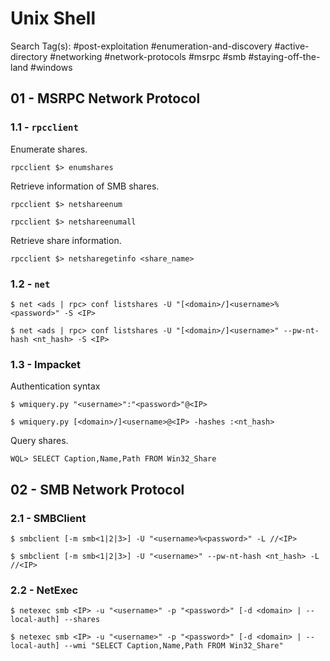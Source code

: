 # Unix Shell

Search Tag(s): #post-exploitation #enumeration-and-discovery #active-directory #networking #network-protocols #msrpc #smb #staying-off-the-land #windows

## 01 - MSRPC Network Protocol

### 1.1 - `rpcclient`

Enumerate shares.

```
rpcclient $> enumshares
```

Retrieve information of SMB shares.

```
rpcclient $> netshareenum

rpcclient $> netshareenumall
```

Retrieve share information.

```
rpcclient $> netsharegetinfo <share_name>
```

### 1.2 - `net`

```
$ net <ads | rpc> conf listshares -U "[<domain>/]<username>%<password>" -S <IP>

$ net <ads | rpc> conf listshares -U "[<domain>/]<username>" --pw-nt-hash <nt_hash> -S <IP>
```

### 1.3 - Impacket

Authentication syntax

```
$ wmiquery.py "<username>":"<password>"@<IP>

$ wmiquery.py [<domain>/]<username>@<IP> -hashes :<nt_hash>
```

Query shares.

```
WQL> SELECT Caption,Name,Path FROM Win32_Share
```

## 02 - SMB Network Protocol

### 2.1 - SMBClient

```
$ smbclient [-m smb<1|2|3>] -U "<username>%<password>" -L //<IP>

$ smbclient [-m smb<1|2|3>] -U "<username>" --pw-nt-hash <nt_hash> -L //<IP>
```

### 2.2 - NetExec

```
$ netexec smb <IP> -u "<username>" -p "<password>" [-d <domain> | --local-auth] --shares

$ netexec smb <IP> -u "<username>" -p "<password>" [-d <domain> | --local-auth] --wmi "SELECT Caption,Name,Path FROM Win32_Share"
```